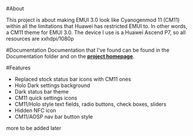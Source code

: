 #About

This project is about making EMUI 3.0 look like Cyanogenmod 11 (CM11) within all the limitations that Huawei has restricted EMUI to. In other words, a CM11 theme for EMUI 3.0. The device I use is a Huawei Ascend P7, so all resources are xxhdpi/1080p

#Documentation
Documentation that I've found can be found in the Documentation folder and on the <a style="font-weight:bold" href="https://fqdb.github.io/page/cm11_theme_for_huawei_emui_30.html">project homepage</a>.

#Features
* Replaced stock status bar icons with CM11 ones
* Holo Dark settings background
* Dark status bar theme
* CM11 quick settings icons
* CM11/Holo style text fields, radio buttons, check boxes, sliders
* Hidden NFC icon
* CM11/AOSP nav bar button style

more to be added later